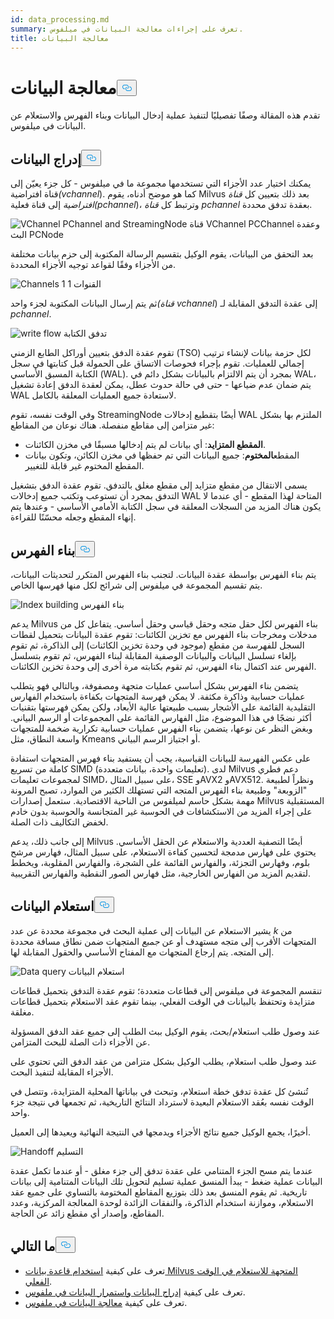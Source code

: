 ```yaml
---
id: data_processing.md
summary: تعرف على إجراءات معالجة البيانات في ميلفوس.
title: معالجة البيانات
---
```

<h1 id="Data-Processing" class="common-anchor-header">معالجة البيانات<button data-href="#Data-Processing" class="anchor-icon" translate="no">
      <svg translate="no"
        aria-hidden="true"
        focusable="false"
        height="20"
        version="1.1"
        viewBox="0 0 16 16"
        width="16"
      >
        <path
          fill="#0092E4"
          fill-rule="evenodd"
          d="M4 9h1v1H4c-1.5 0-3-1.69-3-3.5S2.55 3 4 3h4c1.45 0 3 1.69 3 3.5 0 1.41-.91 2.72-2 3.25V8.59c.58-.45 1-1.27 1-2.09C10 5.22 8.98 4 8 4H4c-.98 0-2 1.22-2 2.5S3 9 4 9zm9-3h-1v1h1c1 0 2 1.22 2 2.5S13.98 12 13 12H9c-.98 0-2-1.22-2-2.5 0-.83.42-1.64 1-2.09V6.25c-1.09.53-2 1.84-2 3.25C6 11.31 7.55 13 9 13h4c1.45 0 3-1.69 3-3.5S14.5 6 13 6z"
        ></path>
      </svg>
    </button></h1><p>تقدم هذه المقالة وصفًا تفصيليًا لتنفيذ عملية إدخال البيانات وبناء الفهرس والاستعلام عن البيانات في ميلفوس.</p>
<h2 id="Data-insertion" class="common-anchor-header">إدراج البيانات<button data-href="#Data-insertion" class="anchor-icon" translate="no">
      <svg translate="no"
        aria-hidden="true"
        focusable="false"
        height="20"
        version="1.1"
        viewBox="0 0 16 16"
        width="16"
      >
        <path
          fill="#0092E4"
          fill-rule="evenodd"
          d="M4 9h1v1H4c-1.5 0-3-1.69-3-3.5S2.55 3 4 3h4c1.45 0 3 1.69 3 3.5 0 1.41-.91 2.72-2 3.25V8.59c.58-.45 1-1.27 1-2.09C10 5.22 8.98 4 8 4H4c-.98 0-2 1.22-2 2.5S3 9 4 9zm9-3h-1v1h1c1 0 2 1.22 2 2.5S13.98 12 13 12H9c-.98 0-2-1.22-2-2.5 0-.83.42-1.64 1-2.09V6.25c-1.09.53-2 1.84-2 3.25C6 11.31 7.55 13 9 13h4c1.45 0 3-1.69 3-3.5S14.5 6 13 6z"
        ></path>
      </svg>
    </button></h2><p>يمكنك اختيار عدد الأجزاء التي تستخدمها مجموعة ما في ميلفوس - كل جزء يعيّن إلى قناة افتراضية<em>(vchannel</em>). كما هو موضح أدناه، يقوم Milvus بعد ذلك بتعيين كل <em>قناة افتراضية</em> إلى قناة فعلية<em>(pchannel</em>)، وترتبط كل <em>قناة pchannel</em> بعقدة تدفق محددة.</p>
<p>
  
   <span class="img-wrapper"> <img translate="no" src="/docs/v2.6.x/assets/pvchannel_wal.png" alt="VChannel PChannel and StreamingNode" class="doc-image" id="vchannel-pchannel-and-streamingnode" />
   </span> <span class="img-wrapper"> <span>قناة VChannel PCChannel وعقدة البث PCNode</span> </span></p>
<p>بعد التحقق من البيانات، يقوم الوكيل بتقسيم الرسالة المكتوبة إلى حزم بيانات مختلفة من الأجزاء وفقًا لقواعد توجيه الأجزاء المحددة.</p>
<p>
  
   <span class="img-wrapper"> <img translate="no" src="/docs/v2.6.x/assets/channels_1.png" alt="Channels 1" class="doc-image" id="channels-1" />
   </span> <span class="img-wrapper"> <span>القنوات 1</span> </span></p>
<p>ثم يتم إرسال البيانات المكتوبة لجزء واحد<em>(قناة vchannel</em>) إلى عقدة التدفق المقابلة لـ <em>pchannel</em>.</p>
<p>
  
   <span class="img-wrapper"> <img translate="no" src="/docs/v2.6.x/assets/written_data_flow.png" alt="write flow" class="doc-image" id="write-flow" />
   </span> <span class="img-wrapper"> <span>تدفق الكتابة</span> </span></p>
<p>تقوم عقدة الدفق بتعيين أوراكل الطابع الزمني (TSO) لكل حزمة بيانات لإنشاء ترتيب إجمالي للعمليات. تقوم بإجراء فحوصات الاتساق على الحمولة قبل كتابتها في سجل الكتابة المسبق الأساسي (WAL). بمجرد أن يتم الالتزام بالبيانات بشكل دائم في WAL، يتم ضمان عدم ضياعها - حتى في حالة حدوث عطل، يمكن لعقدة الدفق إعادة تشغيل WAL لاستعادة جميع العمليات المعلقة بالكامل.</p>
<p>وفي الوقت نفسه، تقوم StreamingNode أيضًا بتقطيع إدخالات WAL الملتزم بها بشكل غير متزامن إلى مقاطع منفصلة. هناك نوعان من المقاطع:</p>
<ul>
<li><strong>المقطع المتزايد</strong>: أي بيانات لم يتم إدخالها مسبقًا في مخزن الكائنات.</li>
<li>المقطع<strong>المختوم</strong>: جميع البيانات التي تم حفظها في مخزن الكائن، وتكون بيانات المقطع المختوم غير قابلة للتغيير.</li>
</ul>
<p>يسمى الانتقال من مقطع متزايد إلى مقطع مغلق بالتدفق. تقوم عقدة الدفق بتشغيل التدفق بمجرد أن تستوعب وتكتب جميع إدخالات WAL المتاحة لهذا المقطع - أي عندما لا يكون هناك المزيد من السجلات المعلقة في سجل الكتابة الأمامي الأساسي - وعندها يتم إنهاء المقطع وجعله محسّنًا للقراءة.</p>
<h2 id="Index-building" class="common-anchor-header">بناء الفهرس<button data-href="#Index-building" class="anchor-icon" translate="no">
      <svg translate="no"
        aria-hidden="true"
        focusable="false"
        height="20"
        version="1.1"
        viewBox="0 0 16 16"
        width="16"
      >
        <path
          fill="#0092E4"
          fill-rule="evenodd"
          d="M4 9h1v1H4c-1.5 0-3-1.69-3-3.5S2.55 3 4 3h4c1.45 0 3 1.69 3 3.5 0 1.41-.91 2.72-2 3.25V8.59c.58-.45 1-1.27 1-2.09C10 5.22 8.98 4 8 4H4c-.98 0-2 1.22-2 2.5S3 9 4 9zm9-3h-1v1h1c1 0 2 1.22 2 2.5S13.98 12 13 12H9c-.98 0-2-1.22-2-2.5 0-.83.42-1.64 1-2.09V6.25c-1.09.53-2 1.84-2 3.25C6 11.31 7.55 13 9 13h4c1.45 0 3-1.69 3-3.5S14.5 6 13 6z"
        ></path>
      </svg>
    </button></h2><p>يتم بناء الفهرس بواسطة عقدة البيانات. لتجنب بناء الفهرس المتكرر لتحديثات البيانات، يتم تقسيم المجموعة في ميلفوس إلى شرائح لكل منها فهرسها الخاص.</p>
<p>
  
   <span class="img-wrapper"> <img translate="no" src="/docs/v2.6.x/assets/index_building.png" alt="Index building" class="doc-image" id="index-building" />
   </span> <span class="img-wrapper"> <span>بناء الفهرس</span> </span></p>
<p>يدعم Milvus بناء الفهرس لكل حقل متجه وحقل قياسي وحقل أساسي. يتفاعل كل من مدخلات ومخرجات بناء الفهرس مع تخزين الكائنات: تقوم عقدة البيانات بتحميل لقطات السجل للفهرسة من مقطع (موجود في وحدة تخزين الكائنات) إلى الذاكرة، ثم تقوم بإلغاء تسلسل البيانات والبيانات الوصفية المقابلة لبناء الفهرس، ثم تقوم بتسلسل الفهرس عند اكتمال بناء الفهرس، ثم تقوم بكتابته مرة أخرى إلى وحدة تخزين الكائنات.</p>
<p>يتضمن بناء الفهرس بشكل أساسي عمليات متجهة ومصفوفة، وبالتالي فهو يتطلب عمليات حسابية وذاكرة مكثفة. لا يمكن فهرسة المتجهات بكفاءة باستخدام الفهارس التقليدية القائمة على الأشجار بسبب طبيعتها عالية الأبعاد، ولكن يمكن فهرستها بتقنيات أكثر نضجًا في هذا الموضوع، مثل الفهارس القائمة على المجموعات أو الرسم البياني. وبغض النظر عن نوعها، يتضمن بناء الفهرس عمليات حسابية تكرارية ضخمة للمتجهات واسعة النطاق، مثل Kmeans أو اجتياز الرسم البياني.</p>
<p>على عكس الفهرسة للبيانات القياسية، يجب أن يستفيد بناء فهرس المتجهات استفادة كاملة من تسريع SIMD (تعليمات واحدة، بيانات متعددة). لدى Milvus دعم فطري لمجموعات تعليمات SIMD، على سبيل المثال، SSE وAVX2 وAVX512. ونظراً لطبيعة "الزوبعة" وطبيعة بناء الفهرس المتجه التي تستهلك الكثير من الموارد، تصبح المرونة مهمة بشكل حاسم لميلفوس من الناحية الاقتصادية. ستعمل إصدارات Milvus المستقبلية على إجراء المزيد من الاستكشافات في الحوسبة غير المتجانسة والحوسبة بدون خادم لخفض التكاليف ذات الصلة.</p>
<p>إلى جانب ذلك، يدعم Milvus أيضًا التصفية العددية والاستعلام عن الحقل الأساسي. يحتوي على فهارس مدمجة لتحسين كفاءة الاستعلام، على سبيل المثال، فهارس مرشح بلوم، وفهارس التجزئة، والفهارس القائمة على الشجرة، والفهارس المقلوبة، ويخطط لتقديم المزيد من الفهارس الخارجية، مثل فهارس الصور النقطية والفهارس التقريبية.</p>
<h2 id="Data-query" class="common-anchor-header">استعلام البيانات<button data-href="#Data-query" class="anchor-icon" translate="no">
      <svg translate="no"
        aria-hidden="true"
        focusable="false"
        height="20"
        version="1.1"
        viewBox="0 0 16 16"
        width="16"
      >
        <path
          fill="#0092E4"
          fill-rule="evenodd"
          d="M4 9h1v1H4c-1.5 0-3-1.69-3-3.5S2.55 3 4 3h4c1.45 0 3 1.69 3 3.5 0 1.41-.91 2.72-2 3.25V8.59c.58-.45 1-1.27 1-2.09C10 5.22 8.98 4 8 4H4c-.98 0-2 1.22-2 2.5S3 9 4 9zm9-3h-1v1h1c1 0 2 1.22 2 2.5S13.98 12 13 12H9c-.98 0-2-1.22-2-2.5 0-.83.42-1.64 1-2.09V6.25c-1.09.53-2 1.84-2 3.25C6 11.31 7.55 13 9 13h4c1.45 0 3-1.69 3-3.5S14.5 6 13 6z"
        ></path>
      </svg>
    </button></h2><p>يشير الاستعلام عن البيانات إلى عملية البحث في مجموعة محددة عن عدد <em>k</em> من المتجهات الأقرب إلى متجه مستهدف أو عن <em>جميع</em> المتجهات ضمن نطاق مسافة محددة إلى المتجه. يتم إرجاع المتجهات مع المفتاح الأساسي والحقول المقابلة لها.</p>
<p>
  
   <span class="img-wrapper"> <img translate="no" src="/docs/v2.6.x/assets/data_query.jpg" alt="Data query" class="doc-image" id="data-query" />
   </span> <span class="img-wrapper"> <span>استعلام البيانات</span> </span></p>
<p>تنقسم المجموعة في ميلفوس إلى قطاعات متعددة؛ تقوم عقدة التدفق بتحميل قطاعات متزايدة وتحتفظ بالبيانات في الوقت الفعلي، بينما تقوم عقد الاستعلام بتحميل قطاعات مغلقة.</p>
<p>عند وصول طلب استعلام/بحث، يقوم الوكيل ببث الطلب إلى جميع عقد الدفق المسؤولة عن الأجزاء ذات الصلة للبحث المتزامن.</p>
<p>عند وصول طلب استعلام، يطلب الوكيل بشكل متزامن من عقد الدفق التي تحتوي على الأجزاء المقابلة لتنفيذ البحث.</p>
<p>تُنشئ كل عقدة تدفق خطة استعلام، وتبحث في بياناتها المحلية المتزايدة، وتتصل في الوقت نفسه بعُقد الاستعلام البعيدة لاسترداد النتائج التاريخية، ثم تجمعها في نتيجة جزء واحد.</p>
<p>أخيرًا، يجمع الوكيل جميع نتائج الأجزاء ويدمجها في النتيجة النهائية ويعيدها إلى العميل.</p>
<p>
  
   <span class="img-wrapper"> <img translate="no" src="/docs/v2.6.x/assets/handoff.png" alt="Handoff" class="doc-image" id="handoff" />
   </span> <span class="img-wrapper"> <span>التسليم</span> </span></p>
<p>عندما يتم مسح الجزء المتنامي على عقدة تدفق إلى جزء مغلق - أو عندما تكمل عقدة البيانات عملية ضغط - يبدأ المنسق عملية تسليم لتحويل تلك البيانات المتنامية إلى بيانات تاريخية. ثم يقوم المنسق بعد ذلك بتوزيع المقاطع المختومة بالتساوي على جميع عقد الاستعلام، وموازنة استخدام الذاكرة، والنفقات الزائدة لوحدة المعالجة المركزية، وعدد المقاطع، وإصدار أي مقطع زائد عن الحاجة.</p>
<h2 id="Whats-next" class="common-anchor-header">ما التالي<button data-href="#Whats-next" class="anchor-icon" translate="no">
      <svg translate="no"
        aria-hidden="true"
        focusable="false"
        height="20"
        version="1.1"
        viewBox="0 0 16 16"
        width="16"
      >
        <path
          fill="#0092E4"
          fill-rule="evenodd"
          d="M4 9h1v1H4c-1.5 0-3-1.69-3-3.5S2.55 3 4 3h4c1.45 0 3 1.69 3 3.5 0 1.41-.91 2.72-2 3.25V8.59c.58-.45 1-1.27 1-2.09C10 5.22 8.98 4 8 4H4c-.98 0-2 1.22-2 2.5S3 9 4 9zm9-3h-1v1h1c1 0 2 1.22 2 2.5S13.98 12 13 12H9c-.98 0-2-1.22-2-2.5 0-.83.42-1.64 1-2.09V6.25c-1.09.53-2 1.84-2 3.25C6 11.31 7.55 13 9 13h4c1.45 0 3-1.69 3-3.5S14.5 6 13 6z"
        ></path>
      </svg>
    </button></h2><ul>
<li>تعرف على كيفية <a href="https://milvus.io/blog/deep-dive-5-real-time-query.md">استخدام قاعدة بيانات Milvus المتجهة للاستعلام في الوقت الفعلي</a>.</li>
<li>تعرف على كيفية <a href="https://milvus.io/blog/deep-dive-4-data-insertion-and-data-persistence.md">إدراج البيانات واستمرار البيانات في ملفوس</a>.</li>
<li>تعرف على كيفية <a href="https://milvus.io/blog/deep-dive-3-data-processing.md">معالجة البيانات في ملفوس</a>.</li>
</ul>
